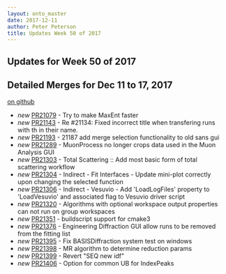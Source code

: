 ```yaml
---
layout: onto_master
date: 2017-12-11
author: Peter Peterson
title: Updates Week 50 of 2017
---
```

Updates for Week 50 of 2017
---------------------------

Detailed Merges for Dec 11 to 17, 2017
--------------------------------------
[on github](https://github.com/mantidproject/mantid/pulls?q=is%3Apr+merged%3A2017-12-12..2017-12-17)

* *new* [PR21079](https://github.com/mantidproject/mantid/pull/21079) - Try to make MaxEnt faster
* *new* [PR21143](https://github.com/mantidproject/mantid/pull/21143) - Re #21134: Fixed incorrect title when transfering runs with th in their name.
* *new* [PR21193](https://github.com/mantidproject/mantid/pull/21193) - 21187 add merge selection functionality to old sans gui
* *new* [PR21289](https://github.com/mantidproject/mantid/pull/21289) - MuonProcess no longer crops data used in the Muon Analysis GUI
* *new* [PR21303](https://github.com/mantidproject/mantid/pull/21303) - Total Scattering :: Add most basic form of total scattering workflow
* *new* [PR21304](https://github.com/mantidproject/mantid/pull/21304) - Indirect - Fit Interfaces - Update mini-plot correctly upon changing the selected function
* *new* [PR21306](https://github.com/mantidproject/mantid/pull/21306) - Indirect - Vesuvio - Add 'LoadLogFiles' property to 'LoadVesuvio' and associated flag to Vesuvio driver script
* *new* [PR21320](https://github.com/mantidproject/mantid/pull/21320) - Algorithms with optional workspace output properties can not run on group workspaces
* *new* [PR21351](https://github.com/mantidproject/mantid/pull/21351) - buildscript support for cmake3
* *new* [PR21376](https://github.com/mantidproject/mantid/pull/21376) - Engineering Diffraction GUI allow runs to be removed from the fitting list
* *new* [PR21395](https://github.com/mantidproject/mantid/pull/21395) - Fix BASISDiffraction system test on windows
* *new* [PR21398](https://github.com/mantidproject/mantid/pull/21398) - MR algorithm to determine reduction params
* *new* [PR21399](https://github.com/mantidproject/mantid/pull/21399) - Revert "SEQ new idf"
* *new* [PR21406](https://github.com/mantidproject/mantid/pull/21406) - Option for common UB for IndexPeaks
